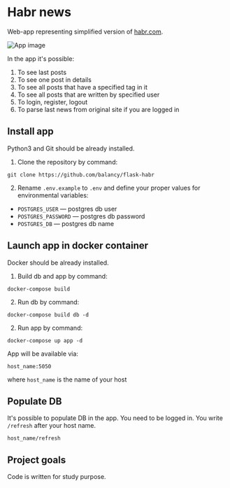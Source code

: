 # Habr news

Web-app representing simplified version of [habr.com](https://habr.com/ru/).

![App image](https://i.ibb.co/82z4Zxy/habr.png)

In the app it's possible:
1. To see last posts
2. To see one post in details
3. To see all posts that have a specified tag in it
4. To see all posts that are written by specified user
5. To login, register, logout
6. To parse last news from original site if you are logged in

## Install app

Python3 and Git should be already installed. 

1. Clone the repository by command:
```console
git clone https://github.com/balancy/flask-habr
```

2. Rename `.env.example` to `.env` and define your proper values for environmental variables:

- `POSTGRES_USER` — postgres db user
- `POSTGRES_PASSWORD` — postgres db password
- `POSTGRES_DB` — postgres db name

## Launch app in docker container

Docker should be already installed.

1. Build db and app by command:
```console
docker-compose build 
```

2. Run db by command:
```console
docker-compose build db -d 
```

2. Run app by command:
```console
docker-compose up app -d
```

App will be available via:
```
host_name:5050
```
where `host_name` is the name of your host

## Populate DB

It's possible to populate DB in the app. You need to be logged in. You write `/refresh` after your host name.
```
host_name/refresh
```

## Project goals

Code is written for study purpose.

